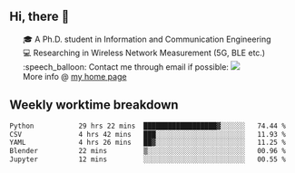 <h2 > Hi, there 👋 </h3>

<div >
 <ul>
 🎓 A Ph.D. student in Information and Communication Engineering <br>
 💻 Researching in Wireless Network Measurement (5G, BLE etc.)<br>
 :speech_balloon: Contact me through email if possible: <a href="mailto:ethanjia@sjtu.edu.cn"><img src="https://img.shields.io/badge/-ethanjia@sjtu.edu.cn-c14438?style=plastic&logo=Gmail&logoColor=white&link=mailto:mailto:ethanjia@sjtu.edu.cn"></a> <br>
  More info @ <a href="https://haifengjia.github.io">my home page</a>
 </ul>
</div>

<h2 >
Weekly worktime breakdown
</h1>


<!--START_SECTION:waka-->

```txt
Python           29 hrs 22 mins  ██████████████████▓░░░░░░   74.44 %
CSV              4 hrs 42 mins   ███░░░░░░░░░░░░░░░░░░░░░░   11.93 %
YAML             4 hrs 26 mins   ██▓░░░░░░░░░░░░░░░░░░░░░░   11.25 %
Blender          22 mins         ▒░░░░░░░░░░░░░░░░░░░░░░░░   00.96 %
Jupyter          12 mins         ░░░░░░░░░░░░░░░░░░░░░░░░░   00.55 %
```

<!--END_SECTION:waka-->


